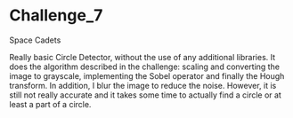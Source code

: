 # Challenge_7
Space Cadets

Really basic Circle Detector, without the use of any additional libraries. It does the algorithm described in the challenge: scaling and converting the image to grayscale, implementing the Sobel operator and finally the Hough transform. In addition, I blur the image to reduce the noise. However, it is still not really accurate and it takes some time to actually find a circle or at least a part of a circle.
